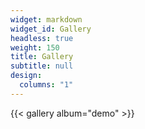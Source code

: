 ```yaml
---
widget: markdown
widget_id: Gallery
headless: true
weight: 150
title: Gallery
subtitle: null
design:
  columns: "1"
---
```


{{< gallery album="demo" >}}
